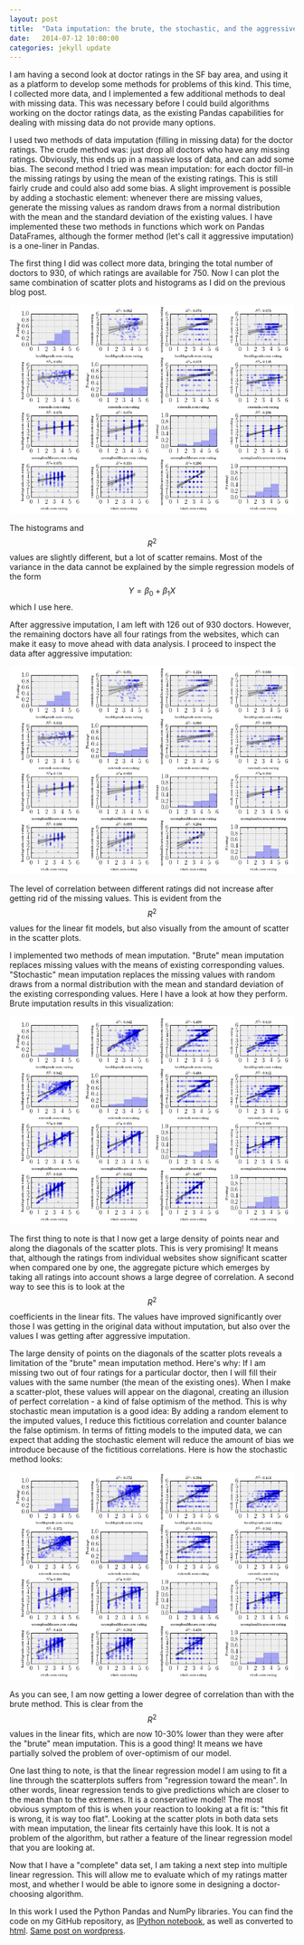 ```yaml
---
layout: post
title:  "Data imputation: the brute, the stochastic, and the aggressive"
date:   2014-07-12 10:00:00
categories: jekyll update
---
```

I am having a second look at doctor ratings in the SF bay area, and using it as a platform to develop some methods for problems of this kind. This time, I collected more data, and I implemented a few additional methods to deal with missing data.  This was necessary before I could build algorithms working on the doctor ratings data, as the existing Pandas capabilities for dealing with missing data do not provide many options.

I used two methods of data imputation (filling in missing data) for the doctor ratings. The crude method was: just drop all doctors who have any missing ratings. Obviously, this ends up in a massive loss of data, and can add some bias. The second method I tried was mean imputation: for each doctor fill-in the missing ratings by using the mean of the existing ratings. This is still fairly crude and could also add some bias. A slight improvement is possible by adding a stochastic element: whenever there are missing values, generate the missing values as random draws from a normal distribution with the mean and the standard deviation of the existing values. I have implemented these two methods in functions which work on Pandas DataFrames, although the former method (let's call it aggressive imputation) is a one-liner in Pandas.

The first thing I did was collect more data, bringing the total number of doctors to 930, of which ratings are available for 750. Now I can plot the same combination of scatter plots and histograms as I did on the previous blog post.

![raw data](/assets/2014-07-12-imputation/new-data-raw.png)

The histograms and $$ R^2$$ values are slightly different, but a lot of scatter remains. Most of the variance in the data cannot be explained by the simple regression models of the form $$ Y = \beta_0+\beta_1 X$$ which I use here.

After aggressive imputation, I am left with 126 out of 930 doctors. However, the remaining doctors have all four ratings from the websites, which can make it easy to move ahead with data analysis. I proceed to inspect the data after aggressive imputation:

![aggressive imputation](/assets/2014-07-12-imputation/new-data-aggressive-imput.png)

The level  of correlation between different ratings did not increase after getting rid of the missing values. This is evident from the $$ R^2$$ values for the linear fit models, but also visually from the amount of scatter in the scatter plots.

I implemented two methods of mean imputation. "Brute" mean imputation replaces missing values with the means of existing corresponding values. "Stochastic" mean imputation replaces the missing values with random draws from a normal distribution with the mean and standard deviation of the existing corresponding values. Here I have a look at how they perform. Brute imputation results in this visualization:

![mean imputation](/assets/2014-07-12-imputation/new-data-brute-mean-imput.png)

The first thing to note is that I now get a large density of points near and along the diagonals of the scatter plots. This is very promising! It means that, although the ratings from individual websites show significant scatter when compared one by one, the aggregate picture which emerges by taking all ratings into account shows a large degree of correlation. A second way to see this is to look at the $$R^2$$ coefficients in the linear fits. The values have improved significantly over those I was getting in the original data without imputation, but also over the values I was  getting after aggressive imputation.

The large density of points on the diagonals of the scatter plots reveals a limitation of the "brute" mean imputation method. Here's why: If I am missing two out of four ratings for a particular doctor, then I will fill their values with the same number (the mean of the existing ones). When I make a scatter-plot, these values will appear on the diagonal, creating an illusion of perfect correlation - a kind of false optimism of the method. This is why stochastic mean imputation is a good idea: By adding a random element to the imputed values, I reduce this fictitious correlation and counter balance the false optimism. In terms of fitting models to the imputed data, we can expect that adding the stochastic element will reduce  the amount of bias we introduce because  of the fictitious correlations. Here  is how the stochastic method looks:

![stochastic imputation](/assets/2014-07-12-imputation/new-data-stoch-mean-imput.png)

As you can see, I am now getting a lower degree of correlation than with the brute method. This is clear from the $$ R^2$$ values in the linear fits, which are now 10-30% lower than they were after the "brute" mean imputation. This is a  good thing! It means we have partially solved the problem of over-optimism of our model.

One last thing to note, is that the linear regression model I am using to fit a line through the scatterplots suffers from "regression toward the mean". In other words, linear regression tends to give predictions which are closer to the mean than to the extremes. It is a conservative model! The  most obvious symptom of this is when your reaction to looking at a fit is: "this fit is wrong, it is way too flat". Looking at the scatter plots in both data sets with mean imputation, the linear fits certainly have this look. It is not a problem of the algorithm, but rather a feature  of the linear regression model that you are looking at.

Now that I have a "complete" data set, I am taking a next step into multiple linear regression. This will allow me to evaluate which of my ratings matter most, and whether I would be able to ignore some in designing a doctor-choosing algorithm.

In this work I used the Python Pandas and NumPy libraries. You can find the code on my GitHub repository, as [IPython notebook](https://github.com/nikos-daniilidis/find-md/blob/master/find_me_a_doc_imputation.ipynb), as well as converted to [html](nikos-daniilidis.github.io/find-md/find_me_a_doc_imputation.html). [Same post on wordpress](http://oligotropos.wordpress.com/2014/07/12/ihmo-continued-the-brute-the-stochastic-and-the-aggressive/).


